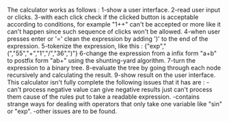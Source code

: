 The calculator works as follows :
  1-show a user interface.
  2-read user input or clicks.
  3-with each click check if the clicked button is acceptable according to conditions, for example "1++" can't be accepted or more like it can't happen since such sequence of clicks won't be allowed.
  4-when user presses enter or '=' clean the expression by adding ')' to the end of the expression.
  5-tokenize the expression, like this : {"exp","(","55","+","1","/","36",")"}
  6-change the expression from a infix form "a+b" to postfix form "ab+" using the shunting-yard algorithm.
  7-turn the expression to a binary tree.
  8-evaluate the tree by going through each node recursively and calculating the result.
  9-show result on the user interface.
This calculator isn't fully complete the following issues that it has are :
  -can't process negative value can give negative results just can't process them cause of the rules put to take a readable expression.
  -contains strange ways for dealing with operators that only take one variable like "sin" or "exp".
  -other issues are to be found.
